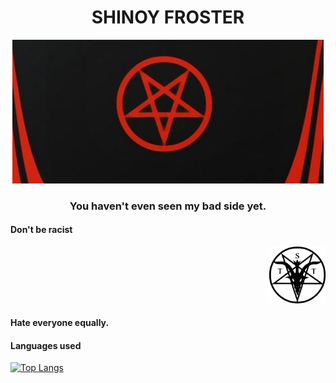 <h1 align="center"> SHINOY FROSTER </h1> 

<div align="center"> <img src="./media/satan.jpeg"> </div>

<h3 align="center">You haven't even seen my bad side yet.

<h4 align="left"> Don't be racist </h4> <div align="right"> <img src="./media/symbol.png"width="90px"> </div>

#### Hate everyone equally.

#### Languages used

[![Top Langs](https://github-readme-stats.vercel.app/api/top-langs/?username=ShinoyFroster&layout=compact)](https://github.com/ShinoyFroster/github-readme-stats)



